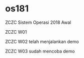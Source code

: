 # os181
ZCZC Sistem Operasi 2018 Awal

ZCZC W01

ZCZC W02 telah menjalankan demo

ZCZC W03 sudah mencoba demo
